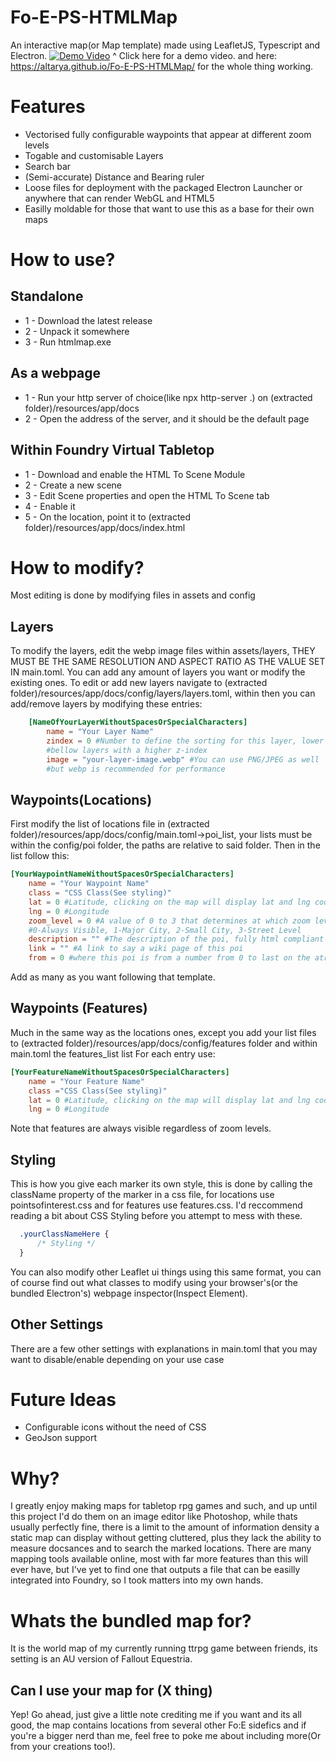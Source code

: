 # Fo-E-PS-HTMLMap
An interactive map(or Map template) made using LeafletJS, Typescript and Electron.
[![Demo Video](https://cdn.discordapp.com/attachments/455198803478183938/1030905650689093734/unknown.png)](https://cdn.discordapp.com/attachments/455198803478183938/1030905064736444508/map.mp4)
^ Click here for a demo video.
and here: https://altarya.github.io/Fo-E-PS-HTMLMap/ for the whole thing working.

# Features
- Vectorised fully configurable waypoints that appear at different zoom levels
- Togable and customisable Layers
- Search bar
- (Semi-accurate) Distance and Bearing ruler
- Loose files for deployment with the packaged Electron Launcher or anywhere that can render WebGL and HTML5
- Easilly moldable for those that want to use this as a base for their own maps

# How to use?
## Standalone
- 1 - Download the latest release
- 2 - Unpack it somewhere
- 3 - Run htmlmap.exe
## As a webpage
- 1 - Run your http server of choice(like npx http-server .\) on (extracted folder)/resources/app/docs
- 2 - Open the address of the server, and it should be the default page
## Within Foundry Virtual Tabletop
- 1 - Download and enable the HTML To Scene Module
- 2 - Create a new scene
- 3 - Edit Scene properties and open the HTML To Scene tab
- 4 - Enable it
- 5 - On the location, point it to (extracted folder)/resources/app/docs/index.html

# How to modify?
Most editing is done by modifying files in assets and config
## Layers
To modify the layers, edit the webp image files within assets/layers, THEY MUST BE THE SAME RESOLUTION AND ASPECT RATIO AS THE VALUE SET IN main.toml.
You can add any amount of layers you want or modify the existing ones.
To edit or add new layers navigate to (extracted folder)/resources/app/docs/config/layers/layers.toml,
within then you can add/remove layers by modifying these entries:
```toml
    [NameOfYourLayerWithoutSpacesOrSpecialCharacters]
        name = "Your Layer Name"
        zindex = 0 #Number to define the sorting for this layer, lower numbers mean that layer will be
        #bellow layers with a higher z-index
        image = "your-layer-image.webp" #You can use PNG/JPEG as well
        #but webp is recommended for performance
```

## Waypoints(Locations)
First modify the list of locations file in (extracted folder)/resources/app/docs/config/main.toml->poi_list, your lists must be within the config/poi folder, the paths are relative to
said folder. Then in the list follow this:
```toml
[YourWaypointNameWithoutSpacesOrSpecialCharacters]
    name = "Your Waypoint Name"
    class = "CSS Class(See styling)"
    lat = 0 #Latitude, clicking on the map will display lat and lng coordinates that you can use here
    lng = 0 #Longitude
    zoom_level = 0 #A value of 0 to 3 that determines at which zoom level this waypoint will be visible where:
    #0-Always Visible, 1-Major City, 2-Small City, 3-Street Level
    description = "" #The description of the poi, fully html compliant
    link = "" #A link to say a wiki page of this poi
    from = 0 #where this poi is from a number from 0 to last on the atribution_list in main.toml
```
Add as many as you want following that template.
## Waypoints (Features)
Much in the same way as the locations ones, except you add your list files to (extracted folder)/resources/app/docs/config/features folder and within main.toml the features_list list
For each entry use:
```toml
[YourFeatureNameWithoutSpacesOrSpecialCharacters]
    name = "Your Feature Name"
    class ="CSS Class(See styling)"
    lat = 0 #Latitude, clicking on the map will display lat and lng coordinates that you can use here
    lng = 0 #Longitude
```
Note that features are always visible regardless of zoom levels.
## Styling
This is how you give each marker its own style, this is done by calling the className property of the marker in a css file, for locations
use pointsofinterest.css and for features use features.css.
I'd reccommend reading a bit about CSS Styling before you attempt to mess with these.
```css
  .yourClassNameHere {
      /* Styling */
  }
```
You can also modify other Leaflet ui things using this same format, you can of course find out what classes to modify using your browser's(or
the bundled Electron's) webpage inspector(Inspect Element).
## Other Settings
There are a few other settings with explanations in main.toml that you may want to disable/enable depending on your use case

# Future Ideas
- Configurable icons without the need of CSS
- GeoJson support

# Why?
I greatly enjoy making maps for tabletop rpg games and such, and up until this project I'd do them on an image editor like Photoshop,
while thats usually perfectly fine, there is a limit to the amount of information density a static map can display without getting cluttered,
plus they lack the ability to measure docsances and to search the marked locations. There are many mapping tools available online, most with
far more features than this will ever have, but I've yet to find one that outputs a file that can be easilly integrated into Foundry, so I took
matters into my own hands.

# Whats the bundled map for?
It is the world map of my currently running ttrpg game between friends, its setting is an AU version of Fallout Equestria.

## Can I use your map for (X thing)
Yep! Go ahead, just give a little note crediting me if you want and its all good, the map contains locations from several other Fo:E sidefics and if you're
a bigger nerd than me, feel free to poke me about including more(Or from your creations too!).
